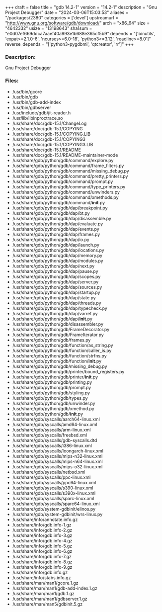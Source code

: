 +++
draft = false
title = "gdb 14.2-1"
version = "14.2-1"
description = "Gnu Project Debugger"
date = "2024-03-06T15:03:53"
aliases = "/packages/2380"
categories = ['devel']
upstreamurl = "http://www.gnu.org/software/gdb/download/"
arch = "x86_64"
size = "4642332"
usize = "13198643"
sha1sum = "e0d07ef669ddca7aaef40a993e1b688e365cf5b9"
depends = "['binutils', 'expat>=2.1.0-6', 'ncurses>=6.0-18', 'python3>=3.12', 'readline>=8.0']"
reverse_depends = "['python3-pygdbmi', 'qtcreator', 'rr']"
+++
### Description: 
Gnu Project Debugger

### Files: 
* /usr/bin/gcore
* /usr/bin/gdb
* /usr/bin/gdb-add-index
* /usr/bin/gdbserver
* /usr/include/gdb/jit-reader.h
* /usr/lib/libinproctrace.so
* /usr/share/doc/gdb-15.1/ChangeLog
* /usr/share/doc/gdb-15.1/COPYING
* /usr/share/doc/gdb-15.1/COPYING.LIB
* /usr/share/doc/gdb-15.1/COPYING3
* /usr/share/doc/gdb-15.1/COPYING3.LIB
* /usr/share/doc/gdb-15.1/README
* /usr/share/doc/gdb-15.1/README-maintainer-mode
* /usr/share/gdb/python/gdb/command/explore.py
* /usr/share/gdb/python/gdb/command/frame_filters.py
* /usr/share/gdb/python/gdb/command/missing_debug.py
* /usr/share/gdb/python/gdb/command/pretty_printers.py
* /usr/share/gdb/python/gdb/command/prompt.py
* /usr/share/gdb/python/gdb/command/type_printers.py
* /usr/share/gdb/python/gdb/command/unwinders.py
* /usr/share/gdb/python/gdb/command/xmethods.py
* /usr/share/gdb/python/gdb/command/__init__.py
* /usr/share/gdb/python/gdb/dap/breakpoint.py
* /usr/share/gdb/python/gdb/dap/bt.py
* /usr/share/gdb/python/gdb/dap/disassemble.py
* /usr/share/gdb/python/gdb/dap/evaluate.py
* /usr/share/gdb/python/gdb/dap/events.py
* /usr/share/gdb/python/gdb/dap/frames.py
* /usr/share/gdb/python/gdb/dap/io.py
* /usr/share/gdb/python/gdb/dap/launch.py
* /usr/share/gdb/python/gdb/dap/locations.py
* /usr/share/gdb/python/gdb/dap/memory.py
* /usr/share/gdb/python/gdb/dap/modules.py
* /usr/share/gdb/python/gdb/dap/next.py
* /usr/share/gdb/python/gdb/dap/pause.py
* /usr/share/gdb/python/gdb/dap/scopes.py
* /usr/share/gdb/python/gdb/dap/server.py
* /usr/share/gdb/python/gdb/dap/sources.py
* /usr/share/gdb/python/gdb/dap/startup.py
* /usr/share/gdb/python/gdb/dap/state.py
* /usr/share/gdb/python/gdb/dap/threads.py
* /usr/share/gdb/python/gdb/dap/typecheck.py
* /usr/share/gdb/python/gdb/dap/varref.py
* /usr/share/gdb/python/gdb/dap/__init__.py
* /usr/share/gdb/python/gdb/disassembler.py
* /usr/share/gdb/python/gdb/FrameDecorator.py
* /usr/share/gdb/python/gdb/FrameIterator.py
* /usr/share/gdb/python/gdb/frames.py
* /usr/share/gdb/python/gdb/function/as_string.py
* /usr/share/gdb/python/gdb/function/caller_is.py
* /usr/share/gdb/python/gdb/function/strfns.py
* /usr/share/gdb/python/gdb/function/__init__.py
* /usr/share/gdb/python/gdb/missing_debug.py
* /usr/share/gdb/python/gdb/printer/bound_registers.py
* /usr/share/gdb/python/gdb/printer/__init__.py
* /usr/share/gdb/python/gdb/printing.py
* /usr/share/gdb/python/gdb/prompt.py
* /usr/share/gdb/python/gdb/styling.py
* /usr/share/gdb/python/gdb/types.py
* /usr/share/gdb/python/gdb/unwinder.py
* /usr/share/gdb/python/gdb/xmethod.py
* /usr/share/gdb/python/gdb/__init__.py
* /usr/share/gdb/syscalls/aarch64-linux.xml
* /usr/share/gdb/syscalls/amd64-linux.xml
* /usr/share/gdb/syscalls/arm-linux.xml
* /usr/share/gdb/syscalls/freebsd.xml
* /usr/share/gdb/syscalls/gdb-syscalls.dtd
* /usr/share/gdb/syscalls/i386-linux.xml
* /usr/share/gdb/syscalls/loongarch-linux.xml
* /usr/share/gdb/syscalls/mips-n32-linux.xml
* /usr/share/gdb/syscalls/mips-n64-linux.xml
* /usr/share/gdb/syscalls/mips-o32-linux.xml
* /usr/share/gdb/syscalls/netbsd.xml
* /usr/share/gdb/syscalls/ppc-linux.xml
* /usr/share/gdb/syscalls/ppc64-linux.xml
* /usr/share/gdb/syscalls/s390-linux.xml
* /usr/share/gdb/syscalls/s390x-linux.xml
* /usr/share/gdb/syscalls/sparc-linux.xml
* /usr/share/gdb/syscalls/sparc64-linux.xml
* /usr/share/gdb/system-gdbinit/elinos.py
* /usr/share/gdb/system-gdbinit/wrs-linux.py
* /usr/share/info/annotate.info.gz
* /usr/share/info/gdb.info-1.gz
* /usr/share/info/gdb.info-2.gz
* /usr/share/info/gdb.info-3.gz
* /usr/share/info/gdb.info-4.gz
* /usr/share/info/gdb.info-5.gz
* /usr/share/info/gdb.info-6.gz
* /usr/share/info/gdb.info-7.gz
* /usr/share/info/gdb.info-8.gz
* /usr/share/info/gdb.info-9.gz
* /usr/share/info/gdb.info.gz
* /usr/share/info/stabs.info.gz
* /usr/share/man/man1/gcore.1.gz
* /usr/share/man/man1/gdb-add-index.1.gz
* /usr/share/man/man1/gdb.1.gz
* /usr/share/man/man1/gdbserver.1.gz
* /usr/share/man/man5/gdbinit.5.gz

